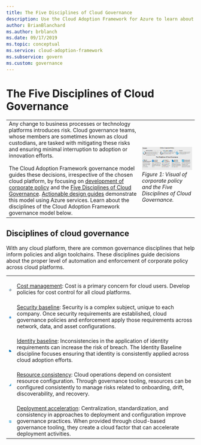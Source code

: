 ```yaml
---
title: The Five Disciplines of Cloud Governance
description: Use the Cloud Adoption Framework for Azure to learn about cost management, deployment acceleration, identity baseline, resource consistency, and security baseline.
author: BrianBlanchard
ms.author: brblanch
ms.date: 09/17/2019
ms.topic: conceptual
ms.service: cloud-adoption-framework
ms.subservice: govern
ms.custom: governance
---
```


# The Five Disciplines of Cloud Governance

<!-- docsTest:ignore "Disciplines of Cloud Governance" "Cost Management" "Deployment Acceleration" "Identity Baseline" "Resource Consistency" "Security Baseline" -->
<!-- markdownlint-disable MD033 -->

|  |  |
|--|--|
| Any change to business processes or technology platforms introduces risk. Cloud governance teams, whose members are sometimes known as cloud custodians, are tasked with mitigating these risks and ensuring minimal interruption to adoption or innovation efforts. <br><br> The Cloud Adoption Framework governance model guides these decisions, irrespective of the chosen cloud platform, by focusing on [development of corporate policy](./corporate-policy.md) and the [Five Disciplines of Cloud Governance](#disciplines-of-cloud-governance). [Actionable design guides](./guides/index.md) demonstrate this model using Azure services. Learn about the disciplines of the Cloud Adoption Framework governance model below. | <br><br> [![Diagram of the Cloud Adoption Framework governance model: corporate policy and governance disciplines](../_images/operational-transformation-govern-thumbnail.png)](../_images/operational-transformation-govern-large.png#lightbox) <br> *Figure 1: Visual of corporate policy and the Five Disciplines of Cloud Governance.* |

## Disciplines of cloud governance

With any cloud platform, there are common governance disciplines that help inform policies and align toolchains. These disciplines guide decisions about the proper level of automation and enforcement of corporate policy across cloud platforms.

|  |  |
|--|--|
| <br> ![Cost management](../_images/govern/cost-management.png) | <br> [Cost management](./cost-management/index.md): Cost is a primary concern for cloud users. Develop policies for cost control for all cloud platforms. |
| <br> ![Security baseline](../_images/govern/security-baseline.png) | <br> [Security baseline](./security-baseline/index.md): Security is a complex subject, unique to each company. Once security requirements are established, cloud governance policies and enforcement apply those requirements across network, data, and asset configurations.|
| <br> ![Identity baseline](../_images/govern/identity-baseline.png) | <br> [Identity baseline](./identity-baseline/index.md): Inconsistencies in the application of identity requirements can increase the risk of breach. The Identity Baseline discipline focuses ensuring that identity is consistently applied across cloud adoption efforts. |
| <br> ![Resource consistency](../_images/govern/resource-consistency.png) | <br> [Resource consistency](./resource-consistency/index.md): Cloud operations depend on consistent resource configuration. Through governance tooling, resources can be configured consistently to manage risks related to onboarding, drift, discoverability, and recovery. |
| <br> ![Deployment acceleration](../_images/govern/deployment-acceleration.png) | <br> [Deployment acceleration](./deployment-acceleration/index.md): Centralization, standardization, and consistency in approaches to deployment and configuration improve governance practices. When provided through cloud-based governance tooling, they create a cloud factor that can accelerate deployment activities. |
